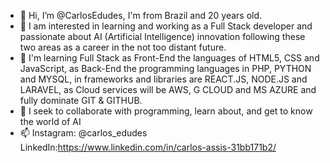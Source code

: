 - 👋 Hi, I’m @CarlosEdudes, I'm from Brazil and 20 years old.
- 👀 I am interested in learning and working as a Full Stack developer and passionate about AI (Artificial Intelligence) innovation following these two areas as a career in the not too distant future.
- 🌱 I'm learning Full Stack as Front-End the languages of HTML5, CSS and JavaScript, as Back-End the programming languages in PHP, PYTHON and MYSQL, in frameworks and libraries are REACT.JS, NODE.JS and LARAVEL, as Cloud services will be AWS, G CLOUD and MS AZURE and fully dominate GIT & GITHUB.
- 💞️ I seek to collaborate with programming, learn about, and get to know the world of AI
- 📫 Instagram: @carlos_edudes LinkedIn:https://www.linkedin.com/in/carlos-assis-31bb171b2/

<!---
CarlosEdudes/CarlosEdudes is a ✨ special ✨ repository because its `README.md` (this file) appears on your GitHub profile.
You can click the Preview link to take a look at your changes.
--->
